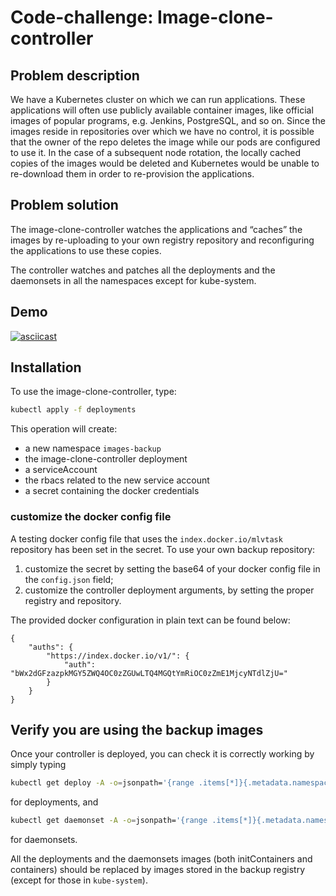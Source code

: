 # Code-challenge: Image-clone-controller

## Problem description

We have a Kubernetes cluster on which we can run applications. These applications will often use
publicly available container images, like official images of popular programs, e.g. Jenkins,
PostgreSQL, and so on. Since the images reside in repositories over which we have no control, it
is possible that the owner of the repo deletes the image while our pods are configured to use it.
In the case of a subsequent node rotation, the locally cached copies of the images would be
deleted and Kubernetes would be unable to re-download them in order to re-provision the
applications.

## Problem solution

The image-clone-controller watches the applications and “caches” the images by re-uploading to your
own registry repository and reconfiguring the applications to use these copies.

The controller watches and patches all the deployments and the daemonsets in all the namespaces
except for kube-system.

## Demo

[![asciicast](https://asciinema.org/a/SrgRSAmIx2JOUs14GazEoiy2n.svg)](https://asciinema.org/a/SrgRSAmIx2JOUs14GazEoiy2n)

## Installation

To use the image-clone-controller, type:
```bash
kubectl apply -f deployments
```

This operation will create:
* a new namespace `images-backup`
* the image-clone-controller deployment
* a serviceAccount
* the rbacs related to the new service account
* a secret containing the docker credentials

### customize the docker config file

A testing docker config file that uses the `index.docker.io/mlvtask` repository has been set in the secret. To use your
own backup repository:
1. customize the secret by setting the base64 of your docker config file in the `config.json` field;
2. customize the controller deployment arguments, by setting the proper registry and repository.

The provided docker configuration in plain text can be found below:
```
{
	"auths": {
		"https://index.docker.io/v1/": {
			"auth": "bWx2dGFzazpkMGY5ZWQ4OC0zZGUwLTQ4MGQtYmRiOC0zZmE1MjcyNTdlZjU="
		}
	}
}
```

## Verify you are using the backup images

Once your controller is deployed, you can check it is correctly working  by simply typing
```bash
kubectl get deploy -A -o=jsonpath='{range .items[*]}{.metadata.namespace}{"\t\t"}{.spec.template.spec.containers[*].image}{"\n"}{end}'
```
for deployments, and
```bash
kubectl get daemonset -A -o=jsonpath='{range .items[*]}{.metadata.namespace}{"\t\t"}{.spec.template.spec.containers[*].image}{"\n"}{end}'
```
for daemonsets. 

All the deployments and the daemonsets images (both initContainers and containers) should be replaced by
images stored in the backup registry (except for those in `kube-system`).
